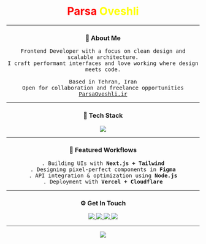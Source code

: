 
<h1 align="center">
  <a href="https://parsaoveshli.ir" style="color: red; text-decoration: none;">Parsa</a>
    <a href="https://oveshli.ir" style="color: yellow; text-decoration: none;">Oveshli</a>
  </span>
</h1>

---

<h3 align="center">🔗 About Me</h3>

<p align="center">
  <samp>
    Frontend Developer with a focus on clean design and scalable architecture.<br>
    I craft performant interfaces and love working where design meets code.<br><br>
     Based in Tehran, Iran<br>
     Open for collaboration and freelance opportunities<br>
     <a href="https://parsaoveshli.ir" target="_blank">ParsaOveshli.ir</a>
  </samp>
</p>

---

<h3 align="center">🎌 Tech Stack</h3>

<p align="center">
  <img src="https://skillicons.dev/icons?i=html,css,js,ts,react,nextjs,tailwind,php,laravel,nodejs,mysql,mongodb,git,figma,linux,vscode,vercel,cloudflare&theme=dark" />
</p>

---

<h3 align="center">🧩 Featured Workflows</h3>

<p align="center">
  <samp>
  . Building UIs with <b>Next.js + Tailwind</b><br>
  . Designing pixel-perfect components in <b>Figma</b><br>
  . API integration & optimization using <b>Node.js</b><br>
  . Deployment with <b>Vercel + Cloudflare</b>
  </samp>
</p>

---

<h3 align="center">⚙️ Get In Touch</h3>

<p align="center">
  <!-- <a href="mailto:parsaoveshli@gmail.com">
    <img src="https://img.shields.io/badge/Email-0A66C2?style=for-the-badge&logo=gmail&logoColor=white" />
  </a> -->
  <a href="https://t.me/httptodo">
    <img src="https://img.shields.io/badge/Telegram-1E90FF?style=for-the-badge&logo=telegram&logoColor=white" />
  </a>
  <a href="https://github.com/ParsaOveshli">
    <img src="https://img.shields.io/badge/GitHub-171515?style=for-the-badge&logo=github&logoColor=white" />
  </a>
  <a href="https://parsaoveshli.ir">
    <img src="https://img.shields.io/badge/Portfolio-000000?style=for-the-badge&logo=vercel&logoColor=white" />
  </a>
  <a href="https://oveshli.ir">
    <img src="https://img.shields.io/badge/Oveshli-ffffff?style=for-the-badge&logo=vercel&logoColor=black" />
  </a>
</p>

---

<p align="center">
  <img src="https://capsule-render.vercel.app/api?type=waving&height=80&color=0:FF0000,100:8B0000&section=footer"/>
</p>
